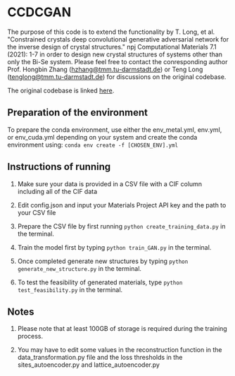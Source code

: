 # CCDCGAN
The purpose of this code is to extend the functionality by T. Long, et al. "Constrained crystals deep convolutional generative adversarial network for the inverse design of crystal structures." npj Computational Materials 7.1 (2021): 1-7 in order to design new crystal structures of systems other than only the Bi-Se system. Please feel free to contact the conresponding author Prof. Hongbin Zhang (hzhang@tmm.tu-darmstadt.de) or Teng Long (tenglong@tmm.tu-darmstadt.de) for discussions on the original codebase.

The original codebase is linked [here](https://github.com/TengLong1993/CCDCGAN-for-single-system/tree/main).

## Preparation of the environment
To prepare the conda environment, use either the env_metal.yml, env.yml, or env_cuda.yml depending on your system and create the conda environment using:
```conda env create -f [CHOSEN_ENV].yml```

## Instructions of running
1. Make sure your data is provided in a CSV file with a CIF column including all of the CIF data

2. Edit config.json and input your Materials Project API key and the path to your CSV file

3. Prepare the CSV file by first running ```python create_training_data.py``` in the terminal.

4. Train the model first by typing ```python train_GAN.py``` in the terminal. 

5. Once completed generate new structures by typing ```python generate_new_structure.py``` in the terminal.

6. To test the feasibility of generated materials, type ```python test_feasibility.py``` in the terminal.

## Notes

1. Please note that at least 100GB of storage is required during the training process.

2. You may have to edit some values in the reconstruction function in the data_transformation.py file and the loss thresholds in the sites_autoencoder.py and lattice_autoencoder.py
